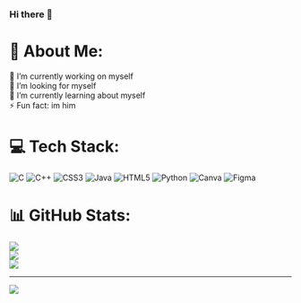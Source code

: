 
### Hi there 👋

# 💫 About Me:
🔭 I’m currently working on myself<br>👯 I’m looking for myself<br>🌱 I’m currently learning about myself<br>⚡ Fun fact: im him


# 💻 Tech Stack:
![C](https://img.shields.io/badge/c-%2300599C.svg?style=flat&logo=c&logoColor=white) ![C++](https://img.shields.io/badge/c++-%2300599C.svg?style=flat&logo=c%2B%2B&logoColor=white) ![CSS3](https://img.shields.io/badge/css3-%231572B6.svg?style=flat&logo=css3&logoColor=white) ![Java](https://img.shields.io/badge/java-%23ED8B00.svg?style=flat&logo=java&logoColor=white) ![HTML5](https://img.shields.io/badge/html5-%23E34F26.svg?style=flat&logo=html5&logoColor=white) ![Python](https://img.shields.io/badge/python-3670A0?style=flat&logo=python&logoColor=ffdd54) ![Canva](https://img.shields.io/badge/Canva-%2300C4CC.svg?style=flat&logo=Canva&logoColor=white) 	![Figma](https://img.shields.io/badge/figma-%23F24E1E.svg?style=flat&logo=figma&logoColor=white)
# 📊 GitHub Stats:
![](https://github-readme-stats.vercel.app/api?username=azaanbinbilal&theme=dark&hide_border=false&include_all_commits=true&count_private=false)<br/>
![](https://github-readme-streak-stats.herokuapp.com/?user=azaanbinbilal&theme=dark&hide_border=false)<br/>
![](https://github-readme-stats.vercel.app/api/top-langs/?username=azaanbinbilal&theme=dark&hide_border=false&include_all_commits=true&count_private=false&layout=compact)

---
[![](https://visitcount.itsvg.in/api?id=azaanbinbilal&icon=0&color=0)](https://visitcount.itsvg.in)

<!-- Proudly created with GPRM ( https://gprm.itsvg.in ) -->
